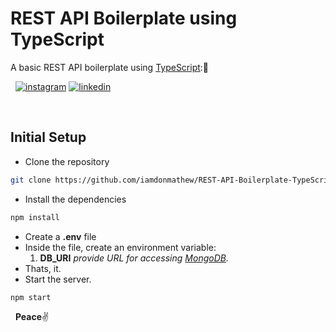 # REST API Boilerplate using TypeScript
A basic REST API boilerplate using [TypeScript](https://www.typescriptlang.org/):🤖

&nbsp;
[![instagram](http://img.shields.io/website?label=iamdonmathew&color=green&?&logo=instagram&down_message=follow&up_message=follow&logoColor=white&style=for-the-badge&url=https://www.instagram.com/iamdonmathew)](https://www.instagram.com/iamdonmathew/)
[![linkedin](http://img.shields.io/website?label=iamdonmathew&color=green&?&logo=linkedin&down_message=follow&up_message=follow&logoColor=white&style=for-the-badge&url=https://www.linkedin.com/in/iamdonmathew/)](https://www.linkedin.com/in/iamdonmathew/)

&nbsp;
## Initial Setup

* Clone the repository
```bash
git clone https://github.com/iamdonmathew/REST-API-Boilerplate-TypeScript.git
```
* Install the dependencies
```bash
npm install
```
* Create a **.env** file
* Inside the file, create an environment variable:
    1. **DB_URI**     _provide URL for accessing [MongoDB](https://www.mongodb.com/3)._
* Thats, it.
* Start the server.
```bash
npm start
```


&nbsp;
**Peace**:v:
